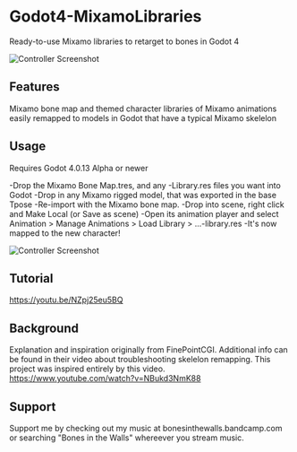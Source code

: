 # Godot4-MixamoLibraries
Ready-to-use Mixamo libraries to retarget to bones in Godot 4

![Controller Screenshot](https://github.com/pemguin005/Godot4-MixamoLibraries/blob/main/Screenshots/MixamoLib.GIF)

## Features

Mixamo bone map and themed character libraries of Mixamo animations easily remapped to models in Godot that have a typical Mixamo skelelon

## Usage
Requires Godot 4.0.13 Alpha or newer

-Drop the Mixamo Bone Map.tres, and any -Library.res files you want into Godot
-Drop in any Mixamo rigged model, that was exported in the base Tpose
-Re-import with the Mixamo bone map.
-Drop into scene, right click and Make Local (or Save as scene)
-Open its animation player and select Animation > Manage Animations > Load Library > ...-library.res
-It's now mapped to the new character!

![Controller Screenshot](https://github.com/pemguin005/Godot4-MixamoLibraries/blob/main/Screenshots/Screenshot.jpg)

## Tutorial

https://youtu.be/NZpj25eu5BQ 

## Background

Explanation and inspiration  originally from FinePointCGI. Additional info can be found in their video about troubleshooting skelelon remapping. This project was inspired entirely by this video.
https://www.youtube.com/watch?v=NBukd3NmK88

## Support

Support me by checking out my music at bonesinthewalls.bandcamp.com or searching "Bones in the Walls" whereever you stream music.
